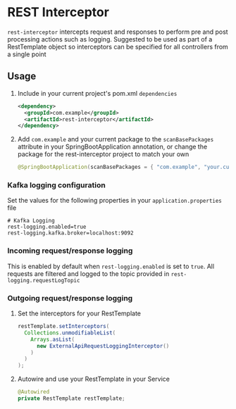 # REST Interceptor
`rest-interceptor` intercepts request and responses to perform pre and post processing actions such as logging.
Suggested to be used as part of a RestTemplate object so interceptors can be specified for all controllers from a single point
## Usage
1. Include in your current project's pom.xml `dependencies`
    ```xml
    <dependency>
      <groupId>com.example</groupId>
      <artifactId>rest-interceptor</artifactId>
    </dependency>
    ```
2. Add `com.example` and your current package to the `scanBasePackages` attribute in your SpringBootApplication annotation, or change the package for the rest-interceptor project to match your own
    ```java
    @SpringBootApplication(scanBasePackages = { "com.example", "your.current.package" })
    ```
### Kafka logging configuration
  Set the values for the following properties in your `application.properties` file
  ```
  # Kafka Logging
  rest-logging.enabled=true
  rest-logging.kafka.broker=localhost:9092
  ```
### Incoming request/response logging
  This is enabled by default when `rest-logging.enabled` is set to `true`. All requests are filtered and logged to the topic provided in `rest-logging.requestLogTopic`
### Outgoing request/response logging
1. Set the interceptors for your RestTemplate
    ```java
    restTemplate.setInterceptors(
      Collections.unmodifiableList(
        Arrays.asList(
          new ExternalApiRequestLoggingInterceptor()
        )
      )
    );
    ```
2. Autowire and use your RestTemplate in your Service
    ```java
    @Autowired
    private RestTemplate restTemplate;
    ```